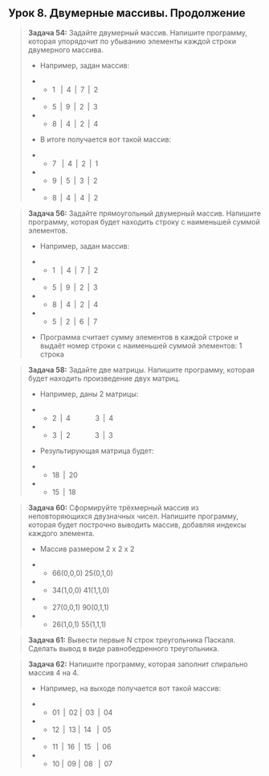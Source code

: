 ## **Урок 8. Двумерные массивы. Продолжение**

> **Задача 54:** Задайте двумерный массив. Напишите программу, которая упорядочит по убыванию элементы каждой строки двумерного массива.
>
> - Например, задан массив:
> 
> - - 1&ensp;&nbsp;|&ensp;4&ensp;|&ensp;7&ensp;|&ensp;2
>
> - - 5&ensp;|&ensp;9&ensp;|&ensp;2&ensp;|&ensp;3
>
> - - 8&ensp;|&ensp;4&ensp;|&ensp;2&ensp;|&ensp;4
>
> - В итоге получается вот такой массив:
> 
> - - 7&ensp;&nbsp;|&ensp;4&ensp;|&ensp;2&ensp;|&ensp;1
>
> - - 9&ensp;|&ensp;5&ensp;|&ensp;3&ensp;|&ensp;2
>
> - - 8&ensp;|&ensp;4&ensp;|&ensp;4&ensp;|&ensp;2

> **Задача 56:** Задайте прямоугольный двумерный массив. Напишите программу, которая будет находить строку с наименьшей суммой элементов.
>
> - Например, задан массив:
> 
> - - 1&ensp;&nbsp;|&ensp;4&ensp;|&ensp;7&ensp;|&ensp;2
>
> - - 5&ensp;|&ensp;9&ensp;|&ensp;2&ensp;|&ensp;3
>
> - - 8&ensp;|&ensp;4&ensp;|&ensp;2&ensp;|&ensp;4
>
> - - 5&ensp;|&ensp;2&ensp;|&ensp;6&ensp;|&ensp;7
> 
> - Программа считает сумму элементов в каждой строке и выдаёт номер строки с наименьшей суммой элементов: 1 строка

> **Задача 58:** Задайте две матрицы. Напишите программу, которая будет находить произведение двух матриц.
>
> - Например, даны 2 матрицы:
> 
> - - 2&ensp;|&ensp;4&ensp;&ensp;&ensp;&ensp;&ensp;&ensp;&ensp;3&ensp;|&ensp;4
>
> - - 3&ensp;|&ensp;2&ensp;&ensp;&ensp;&ensp;&ensp;&ensp;&ensp;3&ensp;|&ensp;3
>
> - Результирующая матрица будет:
>
> - - 18&ensp;|&ensp;20
>
> - - 15&ensp;|&ensp;18

> **Задача 60:** Сформируйте трёхмерный массив из неповторяющихся двузначных чисел. Напишите программу, которая будет построчно выводить массив, добавляя индексы каждого элемента.
>
> - Массив размером 2 x 2 x 2
> 
> - - 66(0,0,0) 25(0,1,0)
>
> - - 34(1,0,0) 41(1,1,0)
>
> - - 27(0,0,1) 90(0,1,1)
>
> - - 26(1,0,1) 55(1,1,1)

> **Задача 61:** Вывести первые N строк треугольника Паскаля. Сделать вывод в виде равнобедренного треугольника.

> **Задача 62:** Напишите программу, которая заполнит спирально массив 4 на 4.
>
> - Например, на выходе получается вот такой массив:
> 
> - - 01&ensp;|&ensp;02&nbsp;|&ensp;03&ensp;|&ensp;04
>
> - - 12&ensp;|&ensp;13&nbsp;|&ensp;14&nbsp;&ensp;|&ensp;05
>
> - - 11&ensp;|&ensp;16&ensp;|&ensp;15&nbsp;&ensp;|&ensp;06
>
> - - 10&nbsp;|&ensp;09&nbsp;|&ensp;08&nbsp;&ensp;|&ensp;07